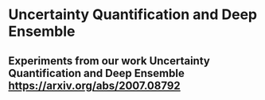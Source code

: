 # Uncertainty Quantification and Deep Ensemble
## Experiments from our work Uncertainty Quantification and Deep Ensemble https://arxiv.org/abs/2007.08792


